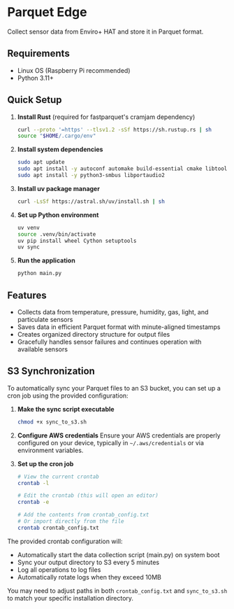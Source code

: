 # Parquet Edge

Collect sensor data from Enviro+ HAT and store it in Parquet format.

## Requirements

- Linux OS (Raspberry Pi recommended)
- Python 3.11+

## Quick Setup

1. **Install Rust** (required for fastparquet's cramjam dependency)
   ```bash
   curl --proto '=https' --tlsv1.2 -sSf https://sh.rustup.rs | sh
   source "$HOME/.cargo/env"
   ```

2. **Install system dependencies**
   ```bash
   sudo apt update
   sudo apt install -y autoconf automake build-essential cmake libtool patchelf
   sudo apt install -y python3-smbus libportaudio2
   ```

3. **Install uv package manager**
   ```bash
   curl -LsSf https://astral.sh/uv/install.sh | sh
   ```

4. **Set up Python environment**
   ```bash
   uv venv
   source .venv/bin/activate
   uv pip install wheel Cython setuptools
   uv sync
   ```

5. **Run the application**
   ```bash
   python main.py
   ```

## Features

- Collects data from temperature, pressure, humidity, gas, light, and particulate sensors
- Saves data in efficient Parquet format with minute-aligned timestamps
- Creates organized directory structure for output files
- Gracefully handles sensor failures and continues operation with available sensors

## S3 Synchronization

To automatically sync your Parquet files to an S3 bucket, you can set up a cron job using the provided configuration:

1. **Make the sync script executable**
   ```bash
   chmod +x sync_to_s3.sh
   ```

2. **Configure AWS credentials**
   Ensure your AWS credentials are properly configured on your device, typically in `~/.aws/credentials` or via environment variables.

3. **Set up the cron job**
   ```bash
   # View the current crontab
   crontab -l

   # Edit the crontab (this will open an editor)
   crontab -e

   # Add the contents from crontab_config.txt
   # Or import directly from the file
   crontab crontab_config.txt
   ```

The provided crontab configuration will:
- Automatically start the data collection script (main.py) on system boot
- Sync your output directory to S3 every 5 minutes
- Log all operations to log files
- Automatically rotate logs when they exceed 10MB

You may need to adjust paths in both `crontab_config.txt` and `sync_to_s3.sh` to match your specific installation directory.
